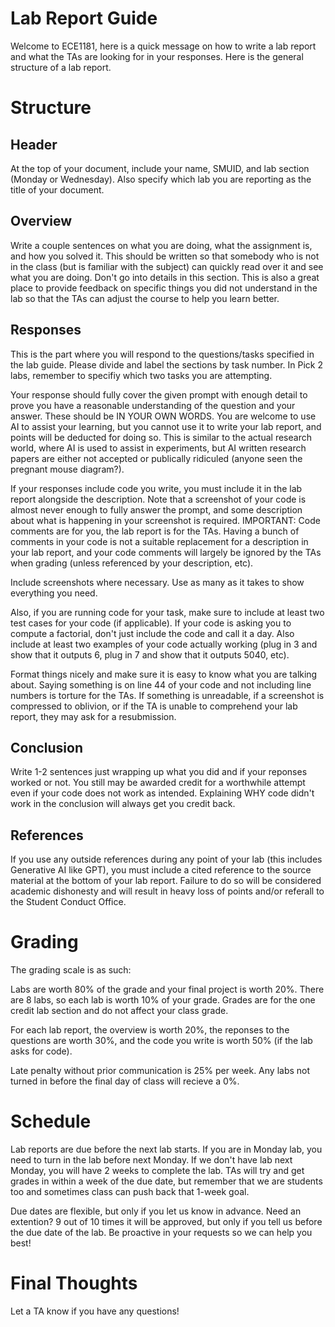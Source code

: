 # Lab Report Guide
Welcome to ECE1181, here is a quick message on how to write a lab report and what the TAs are looking for in your responses. Here is the general structure of a lab report.

# Structure
## Header
At the top of your document, include your name, SMUID, and lab section (Monday or Wednesday). Also specify which lab you are reporting as the title of your document.

## Overview
Write a couple sentences on what you are doing, what the assignment is, and how you solved it. This should be written so that somebody who is not in the class (but is familiar with the subject) can quickly read over it and see what you are doing. Don't go into details in this section. This is also a great place to provide feedback on specific things you did not understand in the lab so that the TAs can adjust the course to help you learn better.

## Responses
This is the part where you will respond to the questions/tasks specified in the lab guide. Please divide and label the sections by task number. In Pick 2 labs, remember to specifiy which two tasks you are attempting.

Your response should fully cover the given prompt with enough detail to prove you have a reasonable understanding of the question and your answer. These should be IN YOUR OWN WORDS. You are welcome to use AI to assist your learning, but you cannot use it to write your lab report, and points will be deducted for doing so. This is similar to the actual research world, where AI is used to assist in experiments, but AI written research papers are either not accepted or publically ridiculed (anyone seen the pregnant mouse diagram?).

If your responses include code you write, you must include it in the lab report alongside the description. Note that a screenshot of your code is almost never enough to fully answer the prompt, and some description about what is happening in your screenshot is required. IMPORTANT: Code comments are for you, the lab report is for the TAs. Having a bunch of comments in your code is not a suitable replacement for a description in your lab report, and your code comments will largely be ignored by the TAs when grading (unless referenced by your description, etc).

Include screenshots where necessary. Use as many as it takes to show everything you need.

Also, if you are running code for your task, make sure to include at least two test cases for your code (if applicable). If your code is asking you to compute a factorial, don't just include the code and call it a day. Also include at least two examples of your code actually working (plug in 3 and show that it outputs 6, plug in 7 and show that it outputs 5040, etc).

Format things nicely and make sure it is easy to know what you are talking about. Saying something is on line 44 of your code and not including line numbers is torture for the TAs. If something is unreadable, if a screenshot is compressed to oblivion, or if the TA is unable to comprehend your lab report, they may ask for a resubmission.

## Conclusion
Write 1-2 sentences just wrapping up what you did and if your reponses worked or not. You still may be awarded credit for a worthwhile attempt even if your code does not work as intended. Explaining WHY code didn't work in the conclusion will always get you credit back.

## References
If you use any outside references during any point of your lab (this includes Generative AI like GPT), you must include a cited reference to the source material at the bottom of your lab report. Failure to do so will be considered academic dishonesty and will result in heavy loss of points and/or referall to the Student Conduct Office.

# Grading
The grading scale is as such:

Labs are worth 80% of the grade and your final project is worth 20%. There are 8 labs, so each lab is worth 10% of your grade. Grades are for the one credit lab section and do not affect your class grade.

For each lab report, the overview is worth 20%, the reponses to the questions are worth 30%, and the code you write is worth 50% (if the lab asks for code).

Late penalty without prior communication is 25% per week. Any labs not turned in before the final day of class will recieve a 0%.

# Schedule
Lab reports are due before the next lab starts. If you are in Monday lab, you need to turn in the lab before next Monday. If we don't have lab next Monday, you will have 2 weeks to complete the lab. TAs will try and get grades in within a week of the due date, but remember that we are students too and sometimes class can push back that 1-week goal.

Due dates are flexible, but only if you let us know in advance. Need an extention? 9 out of 10 times it will be approved, but only if you tell us before the due date of the lab. Be proactive in your requests so we can help you best!

# Final Thoughts
Let a TA know if you have any questions!